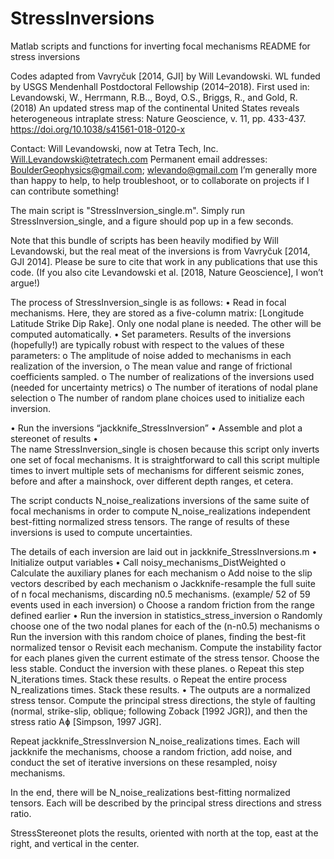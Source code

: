 # StressInversions
Matlab scripts and functions for inverting focal mechanisms
README for stress inversions

Codes adapted from Vavryčuk [2014, GJI] by Will Levandowski. 
WL funded by USGS Mendenhall Postdoctoral Fellowship (2014–2018). 
First used in: Levandowski, W., Herrmann, R.B.., Boyd, O.S., Briggs, R., and Gold, R. (2018) An updated stress map of the continental United States reveals heterogeneous intraplate stress: Nature Geoscience, v. 11, pp. 433-437. https://doi.org/10.1038/s41561-018-0120-x

Contact: Will Levandowski, now at Tetra Tech, Inc.
Will.Levandowski@tetratech.com
Permanent email addresses: BoulderGeophysics@gmail.com; wlevando@gmail.com
I’m generally more than happy to help, to help troubleshoot, or to collaborate on projects if I can contribute something! 

The main script is "StressInversion_single.m".
Simply run StressInversion_single, and a figure should pop up in a few seconds.

 

Note that this bundle of scripts has been heavily modified by Will Levandowski, but the real meat of the inversions is from Vavryčuk [2014, GJI 2014]. Please be sure to cite that work in any publications that use this code. (If you also cite Levandowski et al. [2018, Nature Geoscience], I won’t argue!)

The process of StressInversion_single is as follows:
•	Read in focal mechanisms. Here, they are stored as a five-column matrix: 
[Longitude Latitude Strike Dip Rake].
Only one nodal plane is needed. The other will be computed automatically.
•	Set parameters. Results of the inversions (hopefully!) are typically robust with respect to the values of these parameters: 
o	The amplitude of noise added to mechanisms in each realization of the inversion, 
o	The mean value and range of frictional coefficients sampled.
o	The number of realizations of the inversions used (needed for uncertainty metrics)
o	 The number of iterations of nodal plane selection
o	The number of random plane choices used to initialize each inversion.

•	Run the inversions “jackknife_StressInversion” 
•	Assemble and plot a stereonet of results
•	
The name StressInversion_single is chosen because this script only inverts one set of focal mechanisms. It is straightforward to call this script multiple times to invert multiple sets of mechanisms for different seismic zones, before and after a mainshock, over different depth ranges, et cetera.

The script conducts N_noise_realizations inversions of the same suite of focal mechanisms in order to compute N_noise_realizations independent best-fitting normalized stress tensors. The range of results of these inversions is used to compute uncertainties. 

The details of each inversion are laid out in jackknife_StressInversions.m
•	Initialize output variables
•	Call noisy_mechanisms_DistWeighted
o	Calculate the auxiliary planes for each mechanism 
o	Add noise to the slip vectors described by each mechanism
o	Jackknife-resample the full suite of n focal mechanisms, discarding n0.5 mechanisms. (example/ 52 of 59 events used in each inversion)
o	Choose a random friction from the range defined earlier
•	Run the inversion in statistics_stress_inversion
o	Randomly choose one of the two nodal planes for each of the (n-n0.5) mechanisms
o	Run the inversion with this random choice of planes, finding the best-fit normalized tensor
o	Revisit each mechanism. Compute the instability factor for each planes given the current estimate of the stress tensor. Choose the less stable. Conduct the inversion with these planes. 
o	Repeat this step N_iterations times. Stack these results. 
o	Repeat the entire process N_realizations times. Stack these results.
•	The outputs are a normalized stress tensor. 
Compute the principal stress directions, the style of faulting (normal, strike-slip, oblique; following Zoback [1992 JGR]), and then the stress ratio Aɸ [Simpson, 1997 JGR].

Repeat jackknife_StressInversion N_noise_realizations times. 
Each will jackknife the mechanisms, choose a random friction, add noise, and conduct the set of iterative inversions on these resampled, noisy mechanisms.

In the end, there will be N_noise_realizations best-fitting normalized tensors. Each will be described by the principal stress directions and stress ratio.

StressStereonet plots the results, oriented with north at the top, east at the right, and vertical in the center.




